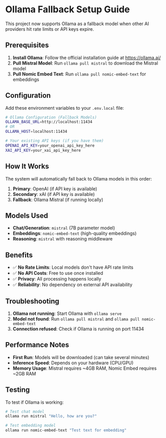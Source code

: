 # Ollama Fallback Setup Guide

This project now supports Ollama as a fallback model when other AI providers hit rate limits or API keys expire.

## Prerequisites

1. **Install Ollama**: Follow the official installation guide at https://ollama.ai/
2. **Pull Mistral Model**: Run `ollama pull mistral` to download the Mistral model
3. **Pull Nomic Embed Text**: Run `ollama pull nomic-embed-text` for embeddings

## Configuration

Add these environment variables to your `.env.local` file:

```bash
# Ollama Configuration (Fallback Models)
OLLAMA_BASE_URL=http://localhost:11434
# OR
OLLAMA_HOST=localhost:11434

# Your existing API keys (if you have them)
OPENAI_API_KEY=your_openai_api_key_here
XAI_API_KEY=your_xai_api_key_here
```

## How It Works

The system will automatically fall back to Ollama models in this order:

1. **Primary**: OpenAI (if API key is available)
2. **Secondary**: xAI (if API key is available)
3. **Fallback**: Ollama Mistral (if running locally)

## Models Used

- **Chat/Generation**: `mistral` (7B parameter model)
- **Embeddings**: `nomic-embed-text` (high-quality embeddings)
- **Reasoning**: `mistral` with reasoning middleware

## Benefits

- ✅ **No Rate Limits**: Local models don't have API rate limits
- ✅ **No API Costs**: Free to use once installed
- ✅ **Privacy**: All processing happens locally
- ✅ **Reliability**: No dependency on external API availability

## Troubleshooting

1. **Ollama not running**: Start Ollama with `ollama serve`
2. **Model not found**: Run `ollama pull mistral` and `ollama pull nomic-embed-text`
3. **Connection refused**: Check if Ollama is running on port 11434

## Performance Notes

- **First Run**: Models will be downloaded (can take several minutes)
- **Inference Speed**: Depends on your hardware (CPU/GPU)
- **Memory Usage**: Mistral requires ~4GB RAM, Nomic Embed requires ~2GB RAM

## Testing

To test if Ollama is working:

```bash
# Test chat model
ollama run mistral "Hello, how are you?"

# Test embedding model
ollama run nomic-embed-text "Test text for embedding"
```
